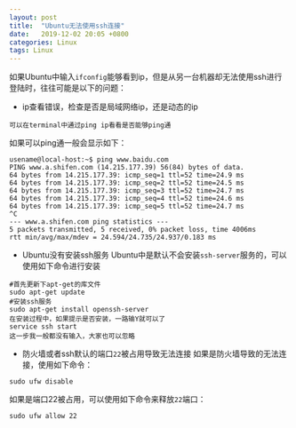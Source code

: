 ```yaml
---
layout: post
title:  "Ubuntu无法使用ssh连接"
date:   2019-12-02 20:05 +0800
categories: Linux
tags: Linux
---
```

<!--
 >Theory and Computational Biology: From Molecular to System
-->

如果Ubuntu中输入```ifconfig```能够看到ip，但是从另一台机器却无法使用ssh进行登陆时，往往可能是以下的问题：
* ip查看错误，检查是否是局域网络ip，还是动态的ip
```
可以在terminal中通过ping ip看看是否能够ping通
```
如果可以ping通一般会显示如下：
```
usename@local-host:~$ ping www.baidu.com
PING www.a.shifen.com (14.215.177.39) 56(84) bytes of data.
64 bytes from 14.215.177.39: icmp_seq=1 ttl=52 time=24.9 ms
64 bytes from 14.215.177.39: icmp_seq=2 ttl=52 time=24.5 ms
64 bytes from 14.215.177.39: icmp_seq=3 ttl=52 time=24.7 ms
64 bytes from 14.215.177.39: icmp_seq=4 ttl=52 time=24.6 ms
64 bytes from 14.215.177.39: icmp_seq=5 ttl=52 time=24.7 ms
^C
--- www.a.shifen.com ping statistics ---
5 packets transmitted, 5 received, 0% packet loss, time 4006ms
rtt min/avg/max/mdev = 24.594/24.735/24.937/0.183 ms
```
* Ubuntu没有安装ssh服务
Ubuntu中是默认不会安装```ssh-server```服务的，可以使用如下命令进行安装
```
#首先更新下apt-get的库文件
sudo apt-get update
#安装ssh服务
sudo apt-get install openssh-server
在安装过程中，如果提示是否安装，一路输Y就可以了
service ssh start 
这一步我一般都没有输入，大家也可以忽略
```
* 防火墙或者ssh默认的端口```22```被占用导致无法连接
如果是防火墙导致的无法连接，使用如下命令：
```
sudo ufw disable
```
如果是端口22被占用，可以使用如下命令来释放```22```端口：
```
sudo ufw allow 22
```